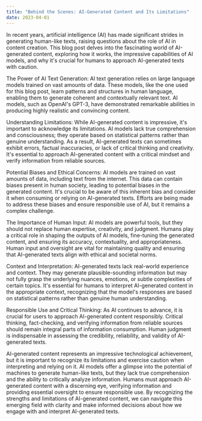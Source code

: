 ```yaml
---
title: "Behind the Scenes: AI-Generated Content and Its Limitations"
date: 2023-04-01
---
```

In recent years, artificial intelligence (AI) has made significant strides in generating human-like texts, raising questions about the role of AI in content creation. This blog post delves into the fascinating world of AI-generated content, exploring how it works, the impressive capabilities of AI models, and why it's crucial for humans to approach AI-generated texts with caution.

The Power of AI Text Generation:
AI text generation relies on large language models trained on vast amounts of data. These models, like the one used for this blog post, learn patterns and structures in human language, enabling them to generate coherent and contextually relevant text. AI models, such as OpenAI's GPT-3, have demonstrated remarkable abilities in producing highly realistic and convincing content.

Understanding Limitations:
While AI-generated content is impressive, it's important to acknowledge its limitations. AI models lack true comprehension and consciousness; they operate based on statistical patterns rather than genuine understanding. As a result, AI-generated texts can sometimes exhibit errors, factual inaccuracies, or lack of critical thinking and creativity. It's essential to approach AI-generated content with a critical mindset and verify information from reliable sources.

Potential Biases and Ethical Concerns:
AI models are trained on vast amounts of data, including text from the internet. This data can contain biases present in human society, leading to potential biases in the generated content. It's crucial to be aware of this inherent bias and consider it when consuming or relying on AI-generated texts. Efforts are being made to address these biases and ensure responsible use of AI, but it remains a complex challenge.

The Importance of Human Input:
AI models are powerful tools, but they should not replace human expertise, creativity, and judgment. Humans play a critical role in shaping the outputs of AI models, fine-tuning the generated content, and ensuring its accuracy, contextuality, and appropriateness. Human input and oversight are vital for maintaining quality and ensuring that AI-generated texts align with ethical and societal norms.

Context and Interpretation:
AI-generated texts lack real-world experience and context. They may generate plausible-sounding information but may not fully grasp the underlying nuances, emotions, or subtle complexities of certain topics. It's essential for humans to interpret AI-generated content in the appropriate context, recognizing that the model's responses are based on statistical patterns rather than genuine human understanding.

Responsible Use and Critical Thinking:
As AI continues to advance, it is crucial for users to approach AI-generated content responsibly. Critical thinking, fact-checking, and verifying information from reliable sources should remain integral parts of information consumption. Human judgment is indispensable in assessing the credibility, reliability, and validity of AI-generated texts.

AI-generated content represents an impressive technological achievement, but it is important to recognize its limitations and exercise caution when interpreting and relying on it. AI models offer a glimpse into the potential of machines to generate human-like texts, but they lack true comprehension and the ability to critically analyze information. Humans must approach AI-generated content with a discerning eye, verifying information and providing essential oversight to ensure responsible use. By recognizing the strengths and limitations of AI-generated content, we can navigate this emerging field with clarity and make informed decisions about how we engage with and interpret AI-generated texts.
